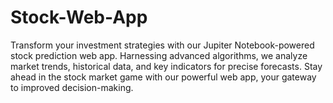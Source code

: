 # Stock-Web-App
Transform your investment strategies with our Jupiter Notebook-powered stock prediction web app. Harnessing advanced algorithms, we analyze market trends, historical data, and key indicators for precise forecasts. Stay ahead in the stock market game with our powerful web app, your gateway to improved decision-making.
